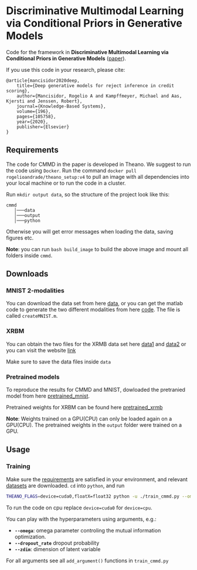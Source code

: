# Discriminative Multimodal Learning via Conditional Priors in Generative Models 
Code for the framework in **Discriminative Multimodal Learning via Conditional Priors in Generative Models** ([paper](https://arxiv.org/abs/1904.11376)).

If you use this code in your research, please cite:

	@article{mancisidor2020deep,
  		title={Deep generative models for reject inference in credit scoring},
		author={Mancisidor, Rogelio A and Kampffmeyer, Michael and Aas, Kjersti and Jenssen, Robert},
		journal={Knowledge-Based Systems},
		volume={196},
		pages={105758},
		year={2020},
		publisher={Elsevier}
	}

## Requirements
The code for CMMD in the paper is developed in Theano. We suggest to run the code using `Docker`. Run the command `docker pull rogelioandrade/theano_setup:v4` to pull an image with all dependencies into your local machine or to run the code in a cluster.

Run `mkdir output data`, so the structure of the project look like this:

```
cmmd 
   │───data
   │───output
   │───python
```

Otherwise you will get error messages when loading the data, saving figures etc.

**Note**: you can run `bash build_image` to build the above image and mount all folders inside `cmmd`.

## Downloads
### MNIST 2-modalities
You can download the data set from here [data](https://biedu-my.sharepoint.com/:u:/g/personal/a1910329_nbsemp_no/EYkTm1w7pbVKieABiOHKHiIB5h8GmQGLZL5c_amRkWJGSw?e=jwsxGc), or you can get the matlab code to generate the two different modalities from here [code](https://www.google.com/url?q=https%3A%2F%2Fttic.uchicago.edu%2F~wwang5%2Fpapers%2Fdcca.tgz&sa=D&sntz=1&usg=AFQjCNF6TF3krK7GDKPX4o9bk3QbUaf5ZQ). The file is called `createMNIST.m`.

### XRBM 
You can obtain the two files for the XRMB data set here [data1](https://biedu-my.sharepoint.com/:u:/g/personal/a1910329_nbsemp_no/ET8dhlUmveRMgSkoi5cCAREBirLGU7PTPK_AX2f_r6Mp8w?e=vgc2jW) and [data2](https://biedu-my.sharepoint.com/:u:/g/personal/a1910329_nbsemp_no/EfBPGI6Ch0dGmuHBNBGcMIMBFJ2rmYI26okojFNQV9CaIA?e=Z8Ill8) or you can visit the website [link](https://home.ttic.edu/~klivescu/XRMB_data/full/README) 

Make sure to save the data files inside `data` 

### Pretrained models 
To reproduce the results for CMMD and MNIST, dowloaded the pretranied model from here [pretrained_mnist](https://biedu-my.sharepoint.com/:f:/g/personal/a1910329_nbsemp_no/ElUBycfhLjhOlcdC4FnlbQEByUd1PAoQ6dVxjljSxKiqpQ?e=Fssl1v).

Pretrained weights for XRBM can be found here [pretrained_xrmb](https://biedu-my.sharepoint.com/:f:/g/personal/a1910329_nbsemp_no/ElUBycfhLjhOlcdC4FnlbQEByUd1PAoQ6dVxjljSxKiqpQ?e=YDZ6b1)


**Note**: Weights trained on a GPU(CPU) can only be loaded again on a GPU(CPU). The pretrained weights in the `output` folder were trained on a GPU.

## Usage
### Training

Make sure the [requirements](#requirements) are satisfied in your environment, and relevant [datasets](#downloads) are downloaded. `cd` into `python`, and run

```bash
THEANO_FLAGS=device=cuda0,floatX=float32 python -u ./train_cmmd.py --omega 0.4 --hdim_enc 2500 2500 2500 --hdim_dec 1024 1024 1024 --hdim_prior 1024 1024 1024 --zdim 50 --hdim_cls 70 70 --epochs 1001 --R 1 --outfile mnist --dset mnist
```

To run the code on cpu replace `device=cuda0` for `device=cpu`.

You can play with the hyperparameters using arguments, e.g.:
- **`--omega`**: omega parameter controling the mutual information optimization. 
- **`--dropout_rate`** dropout probability
- **`--zdim`**: dimension of latent variable

For all arguments see all `add_argument()` functions in `train_cmmd.py`

